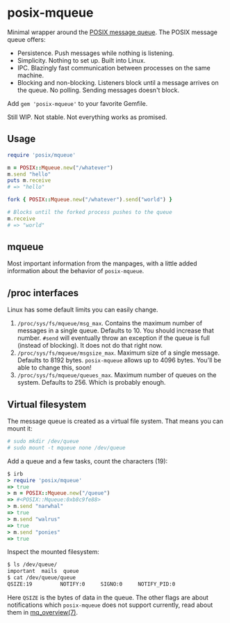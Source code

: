 # posix-mqueue

Minimal wrapper around the [POSIX message queue](pmq). The POSIX message queue
offers:

* Persistence. Push messages while nothing is listening.
* Simplicity. Nothing to set up. Built into Linux.
* IPC. Blazingly fast communication between processes on the same machine.
* Blocking and non-blocking. Listeners block until a message arrives on the
  queue. No polling. Sending messages doesn't block.

Add `gem 'posix-mqueue'` to your favorite Gemfile.

Still WIP. Not stable. Not everything works as promised.

## Usage

```ruby
require 'posix/mqueue'

m = POSIX::Mqueue.new("/whatever")
m.send "hello"
puts m.receive
# => "hello"

fork { POSIX::Mqueue.new("/whatever").send("world") }

# Blocks until the forked process pushes to the queue
m.receive
# => "world"
```

## mqueue

Most important information from the manpages, with a little added information
about the behavior of `posix-mqueue`.

## /proc interfaces

Linux has some default limits you can easily change.

1. `/proc/sys/fs/mqueue/msg_max`. Contains the maximum number of messages in a
   single queue. Defaults to 10. You should increase that number. `#send` will
   eventually throw an exception if the queue is full (instead of blocking). It
   does not do that right now.
2. `/proc/sys/fs/mqueue/msgsize_max`. Maximum size of a single message. Defaults
   to 8192 bytes. `posix-mqueue` allows up to 4096 bytes. You'll be able to
   change this, soon!
3. `/proc/sys/fs/mqueue/queues_max`. Maximum number of queues on the system.
   Defaults to 256. Which is probably enough.

## Virtual filesystem

The message queue is created as a virtual file system. That means you can mount
it:

```bash
# sudo mkdir /dev/queue
# sudo mount -t mqueue none /dev/queue
```

Add a queue and a few tasks, count the characters (19):

```ruby
$ irb
> require 'posix/mqueue'
=> true
> m = POSIX::Mqueue.new("/queue")
=> #<POSIX::Mqueue:0xb8c9fe88>
> m.send "narwhal"
=> true
> m.send "walrus"
=> true
> m.send "ponies"
=> true
```

Inspect the mounted filesystem:

```bash
$ ls /dev/queue/
important  mails  queue
$ cat /dev/queue/queue
QSIZE:19         NOTIFY:0     SIGNO:0     NOTIFY_PID:0
```

Here `QSIZE` is the bytes of data in the queue. The other flags are about
notifications which `posix-mqueue` does not support currently, read about them
in [mq_overview(7)][pmq].

[pmq]: http://man7.org/linux/man-pages/man7/mq_overview.7.html
